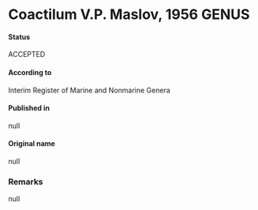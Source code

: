 # Coactilum V.P. Maslov, 1956 GENUS

#### Status
ACCEPTED

#### According to
Interim Register of Marine and Nonmarine Genera

#### Published in
null

#### Original name
null

### Remarks
null